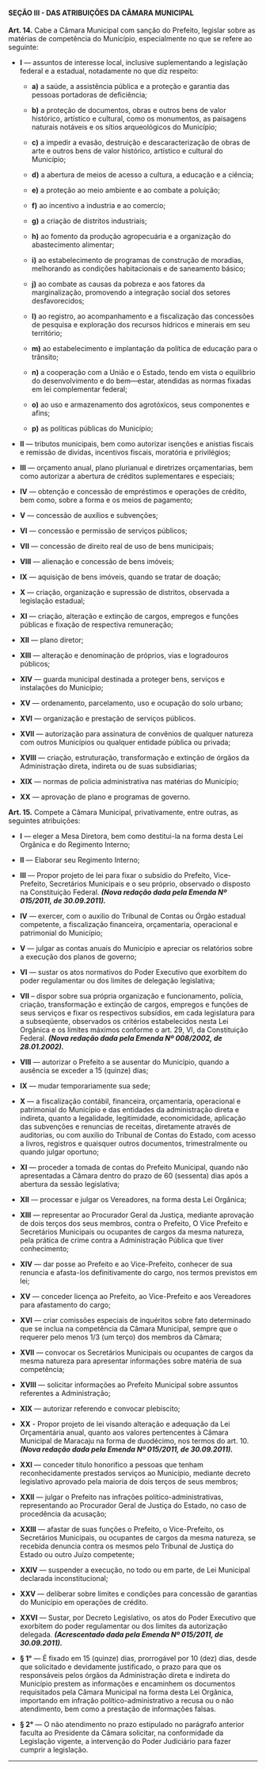 #### SEÇÃO III - DAS ATRIBUIÇÕES DA CÂMARA MUNICIPAL


**Art. 14.** Cabe a Câmara Municipal com sanção do Prefeito, legislar sobre as matérias de competência do Município, especialmente no que se refere ao seguinte:

- **I** — assuntos de interesse local, inclusive suplementando a legislação federal e a estadual, notadamente no que diz respeito:

	- **a)** a saúde, a assistência pública e a proteção e garantia das pessoas portadoras de deficiência;

	- **b)** a proteção de documentos, obras e outros bens de valor histórico, artístico e cultural, como os monumentos, as paisagens naturais notáveis e os sítios arqueológicos do Município;

	- **c)** a impedir a evasão, destruição e descaracterização de obras de arte e outros bens de valor histórico, artístico e cultural do Município;

	- **d)** a abertura de meios de acesso a cultura, a educação e a ciência;

	- **e)** a proteção ao meio ambiente e ao combate a poluição;

	- **f)** ao incentivo a industria e ao comercio;

	- **g)** a criação de distritos industriais;

	- **h)** ao fomento da produção agropecuária e a organização do abastecimento alimentar;

	- **i)** ao estabelecimento de programas de construção de moradias, melhorando as condições habitacionais e de saneamento básico;

	- **j)** ao combate as causas da pobreza e aos fatores da marginalização, promovendo a integração social dos setores desfavorecidos;

	- **l)** ao registro, ao acompanhamento e a fiscalização das concessões de pesquisa e exploração dos recursos hídricos e minerais em seu território;

	- **m)** ao estabelecimento e implantação da política de educação para o trânsito;

	- **n)** a cooperação com a União e o Estado, tendo em vista o equilíbrio do desenvolvimento e do bem—estar, atendidas as normas fixadas em lei complementar federal;

	- **o)** ao uso e armazenamento dos agrotóxicos, seus componentes e afins;

	- **p)** as políticas públicas do Município;


- **II** — tributos municipais, bem como autorizar isenções e anistias fiscais e remissão de dividas, incentivos fiscais, moratória e privilégios;

- **III** — orçamento anual, plano plurianual e diretrizes orçamentarias, bem como autorizar a abertura de créditos suplementares e especiais;

- **IV** — obtenção e concessão de empréstimos e operações de crédito, bem como, sobre a forma e os meios de pagamento;

- **V** — concessão de auxílios e subvenções;

- **VI** — concessão e permissão de serviços públicos;

- **VII** — concessão de direito real de uso de bens municipais;

- **VIII** — alienação e concessão de bens imóveis;

- **IX** — aquisição de bens imóveis, quando se tratar de doação;

- **X** — criação, organização e supressão de distritos, observada a legislação estadual;

- **XI** — criação, alteração e extinção de cargos, empregos e funções públicas e fixação de respectiva remuneração;

- **XII** — plano diretor;

- **XIII** — alteração e denominação de próprios, vias e logradouros públicos;

- **XIV** — guarda municipal destinada a proteger bens, serviços e instalações do Município;

- **XV** — ordenamento, parcelamento, uso e ocupação do solo urbano;

- **XVI** — organização e prestação de serviços públicos.

- **XVII** — autorização para assinatura de convênios de qualquer natureza com outros Municípios ou qualquer entidade pública ou privada;

- **XVIII** — criação, estruturação, transformação e extinção de órgãos da Administração direta, indireta ou de suas subsidiarias; 

- **XIX** — normas de policia administrativa nas matérias do Município;

- **XX** — aprovação de plano e programas de governo.

**Art. 15.** Compete a Câmara Municipal, privativamente, entre outras, as seguintes atribuições:

- **I** — eleger a Mesa Diretora, bem como destitui-la na forma desta Lei Orgânica e do Regimento Interno;

- **II** — Elaborar seu Regimento Interno;

- **III** — Propor projeto de lei para fixar o subsídio do Prefeito, Vice-Prefeito, Secretários Municipais e o seu próprio, observado o disposto na Constituição Federal. ***(Nova redação dada pela Emenda Nº 015/2011, de 30.09.2011).***

- **IV** — exercer, com o auxilio do Tribunal de Contas ou Órgão estadual competente, a fiscalização financeira, orçamentaria, operacional e patrimonial do Município;

- **V** — julgar as contas anuais do Município e apreciar os relatórios sobre a execução dos planos de governo;

- **VI** — sustar os atos normativos do Poder Executivo que exorbitem do poder regulamentar ou dos limites de delegação legislativa;

- **VII** – dispor sobre sua própria organização e funcionamento, polícia, criação, transformação e extinção de cargos, empregos e funções de seus serviços e fixar os respectivos subsídios, em cada legislatura para
a subseqüente, observados os critérios estabelecidos nesta Lei Orgânica e os limites máximos conforme o art. 29, VI, da Constituição Federal. ***(Nova redação dada pela Emenda Nº 008/2002, de 28.01.2002).***

- **VIII** — autorizar o Prefeito a se ausentar do Município, quando a ausência se exceder a 15 (quinze) dias;

- **IX** — mudar temporariamente sua sede;

- **X** — a fiscalização contábil, financeira, orçamentaria, operacional e patrimonial do Município e das entidades da administração direta e indireta, quanto a legalidade, legitimidade, economicidade, aplicação
das subvenções e renuncias de receitas, diretamente através de auditorias, ou com auxilio do Tribunal de Contas do Estado, com acesso a livros, registros e quaisquer outros documentos, trimestralmente ou quando julgar oportuno;

- **XI** — proceder a tomada de contas do Prefeito Municipal, quando não apresentadas a Câmara dentro do prazo de 60 (sessenta) dias após a abertura da sessão legislativa;

- **XII** — processar e julgar os Vereadores, na forma desta Lei Orgânica;

- **XIII** — representar ao Procurador Geral da Justiça, mediante aprovação de dois terços dos seus membros, contra o Prefeito, O Vice Prefeito e Secretários Municipais ou ocupantes de cargos da mesma natureza, pela prática de crime contra a Administração Pública que tiver conhecimento;

- **XIV** — dar posse ao Prefeito e ao Vice-Prefeito, conhecer de sua renuncia e afasta-los definitivamente do cargo, nos termos previstos em lei;

- **XV** — conceder licença ao Prefeito, ao Vice-Prefeito e aos Vereadores para afastamento do cargo;

- **XVI** — criar comissões especiais de inquéritos sobre fato determinado que se inclua na competência da Câmara Municipal, sempre que o requerer pelo menos 1/3 (um terço) dos membros da Câmara;

- **XVII** — convocar os Secretários Municipais ou ocupantes de cargos da mesma natureza para apresentar informações sobre matéria de sua competência;

- **XVIII** — solicitar informações ao Prefeito Municipal sobre assuntos referentes a Administração;

- **XIX** — autorizar referendo e convocar plebiscito;

- **XX** - Propor projeto de lei visando alteração e adequação da Lei Orçamentária anual, quanto aos valores pertencentes à Câmara Municipal de Maracaju na forma de duodécimo, nos termos do art. 10. ***(Nova redação dada pela Emenda Nº 015/2011, de 30.09.2011).***

- **XXI** — conceder titulo honorifico a pessoas que tenham reconhecidamente prestados serviços ao Município, mediante decreto legislativo aprovado pela maioria de dois terços de seus membros;

- **XXII** — julgar o Prefeito nas infrações político-administrativas, representando ao Procurador Geral de Justiça do Estado, no caso de procedência da acusação;

- **XXIII** — afastar de suas funções o Prefeito, o Vice-Prefeito, os Secretários Municipais, ou ocupantes de cargos da mesma natureza, se recebida denuncia contra os mesmos pelo Tribunal de Justiça do Estado ou outro Juízo competente;

- **XXIV** — suspender a execução, no todo ou em parte, de Lei Municipal declarada inconstitucional;

- **XXV** — deliberar sobre limites e condições para concessão de garantias do Município em operações de crédito.

- **XXVI** — Sustar, por Decreto Legislativo, os atos do Poder Executivo que exorbitem do poder regulamentar ou dos limites da autorização delegada. ***(Acrescentado dada pela Emenda Nº 015/2011, de 30.09.2011).***

- **§ 1°** — É fixado em 15 (quinze) dias, prorrogável por 10 (dez) dias, desde que solicitado e devidamente justificado, o prazo para que os responsáveis pelos órgãos da Administração direta e indireta do Município prestem as informações e encaminhem os documentos requisitados pela Câmara Municipal na forma desta Lei Orgânica, importando em infração político-administrativo a recusa ou o não atendimento, bem como a prestação de informações falsas.

- **§ 2°** — O não atendimento no prazo estipulado no parágrafo anterior faculta ao Presidente da Câmara solicitar, na conformidade da Legislação vigente, a intervenção do Poder Judiciário para fazer cumprir a legislação.

---
